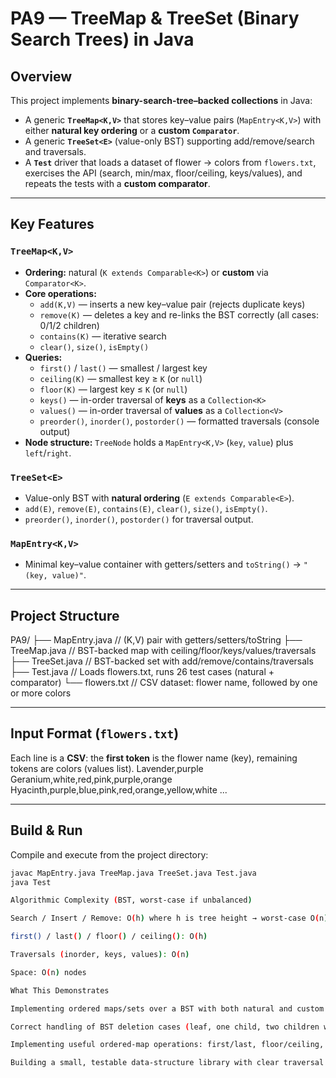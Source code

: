 # PA9 — TreeMap & TreeSet (Binary Search Trees) in Java

## Overview
This project implements **binary-search-tree–backed collections** in Java:
- A generic **`TreeMap<K,V>`** that stores key–value pairs (`MapEntry<K,V>`) with either **natural key ordering** or a **custom `Comparator`**.
- A generic **`TreeSet<E>`** (value-only BST) supporting add/remove/search and traversals.
- A **`Test`** driver that loads a dataset of flower → colors from `flowers.txt`, exercises the API (search, min/max, floor/ceiling, keys/values), and repeats the tests with a **custom comparator**.

---

## Key Features

### `TreeMap<K,V>`
- **Ordering:** natural (`K extends Comparable<K>`) or **custom** via `Comparator<K>`.
- **Core operations:**  
  - `add(K,V)` — inserts a new key–value pair (rejects duplicate keys)  
  - `remove(K)` — deletes a key and re-links the BST correctly (all cases: 0/1/2 children)  
  - `contains(K)` — iterative search  
  - `clear()`, `size()`, `isEmpty()`  
- **Queries:**  
  - `first()` / `last()` — smallest / largest key  
  - `ceiling(K)` — smallest key ≥ `K` (or `null`)  
  - `floor(K)` — largest key ≤ `K` (or `null`)  
  - `keys()` — in-order traversal of **keys** as a `Collection<K>`  
  - `values()` — in-order traversal of **values** as a `Collection<V>`  
  - `preorder()`, `inorder()`, `postorder()` — formatted traversals (console output)
- **Node structure:** `TreeNode` holds a `MapEntry<K,V>` (`key`, `value`) plus `left`/`right`.

### `TreeSet<E>`
- Value-only BST with **natural ordering** (`E extends Comparable<E>`).
- `add(E)`, `remove(E)`, `contains(E)`, `clear()`, `size()`, `isEmpty()`.
- `preorder()`, `inorder()`, `postorder()` for traversal output.

### `MapEntry<K,V>`
- Minimal key–value container with getters/setters and `toString()` → `"(key, value)"`.

---

## Project Structure
PA9/
├── MapEntry.java // (K,V) pair with getters/setters/toString
├── TreeMap.java // BST-backed map with ceiling/floor/keys/values/traversals
├── TreeSet.java // BST-backed set with add/remove/contains/traversals
├── Test.java // Loads flowers.txt, runs 26 test cases (natural + comparator)
└── flowers.txt // CSV dataset: flower name, followed by one or more colors


---

## Input Format (`flowers.txt`)
Each line is a **CSV**: the **first token** is the flower name (key), remaining tokens are colors (values list).
Lavender,purple
Geranium,white,red,pink,purple,orange
Hyacinth,purple,blue,pink,red,orange,yellow,white
...

---

## Build & Run
Compile and execute from the project directory:
```bash
javac MapEntry.java TreeMap.java TreeSet.java Test.java
java Test

Algorithmic Complexity (BST, worst-case if unbalanced)

Search / Insert / Remove: O(h) where h is tree height → worst-case O(n), average O(log n)

first() / last() / floor() / ceiling(): O(h)

Traversals (inorder, keys, values): O(n)

Space: O(n) nodes

What This Demonstrates

Implementing ordered maps/sets over a BST with both natural and custom ordering.

Correct handling of BST deletion cases (leaf, one child, two children with predecessor swap).

Implementing useful ordered-map operations: first/last, floor/ceiling, and in-order collections of keys/values.

Building a small, testable data-structure library with clear traversal and inspection utilities.
